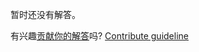 
暂时还没有解答。

有兴趣[贡献你的解答](https://github.com/BFEdev/BFE.dev-solutions/blob/main/quiz/string_zh.md)吗? [Contribute guideline](https://github.com/BFEdev/BFE.dev-solutions#how-to-contribute)
